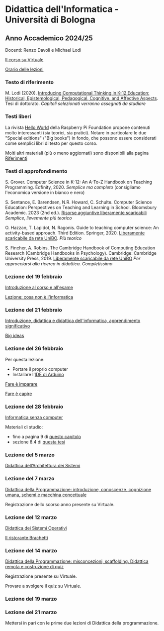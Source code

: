 # Didattica dell'Informatica - Università di Bologna

## Anno Accademico 2024/25

Docenti: Renzo Davoli e Michael Lodi

[Il corso su Virtuale](https://virtuale.unibo.it/course/view.php?id=57232)

[Orario delle lezioni](https://www.unibo.it/it/studiare/dottorati-master-specializzazioni-e-altra-formazione/insegnamenti/insegnamento/2024/479040/orariolezioni#480130)

### Testo di riferimento

M. Lodi (2020). [Introducing Computational Thinking in K-12 Education: Historical, Epistemological, Pedagogical, Cognitive, and Affective Aspects](http://amsdottorato.unibo.it/9188/1/Tesi_Dottorato_Lodi.pdf). Tesi di dottorato. *Capitoli selezionati verranno assegnati da studiare*

### Testi liberi

La rivista [Hello World](https://www.raspberrypi.org/hello-world) della Raspberry Pi Foundation propone contenuti molto interessanti (sia teorici, sia pratici). Notare in particolare le due "Special editions" ("Big books") in fondo, che possono essere considerati come semplici libri di testo per questo corso.

Molti altri materiali (più o meno aggiornati) sono disponibili alla pagina [Riferimenti](pages/riferimenti.md)

### Testi di approfondimento

S. Grover. Computer Science in K-12: An A-To-Z Handbook on Teaching Programming. Edfinity, 2020. *Semplice ma completo* (consigliamo l'economica versione in bianco e nero)

S. Sentance, E. Barendsen, N.R. Howard, C. Schulte. Computer Science Education: Perspectives on Teaching and Learning in School. Bloomsbury Academic. 2023 (2nd ed.). [Risorse aggiuntive liberamente scaricabili](https://www.bloomsburyonlineresources.com/computer-science-education-2) *Semplice, lievemente più teorico*

O. Hazzan, T. Lapidot, N. Ragonis. Guide to teaching computer science: An activity-based approach. Third Edition. Springer, 2020. [Liberamente scaricabile da rete UniBO](https://link.springer.com/book/10.1007/978-3-030-39360-1). *Più teorico*

S. Fincher, A. Robins. The Cambridge Handbook of Computing Education Research (Cambridge Handbooks in Psychology). Cambridge: Cambridge University Press, 2019. [Liberamente scaricabile da rete UniBO](https://doi.org/10.1017/9781108654555) *Per approcciarsi alla ricerca in didattica. Completissimo*

### Lezione del 19 febbraio

[Introduzione al corso e all'esame](https://www.cs.unibo.it/~michael.lodi2/csed2025/intro25.pdf)

[Lezione: cosa non è l'informatica](http://www.cs.unibo.it/~renzo/csed25/noinfo.pdf)

### Lezione del 21 febbraio

[Introduzione, didattica e didattica dell'informatica, apprendimento significativo](https://www.cs.unibo.it/~michael.lodi2/csed2025/introdidattica.pdf)

[Big ideas](https://www.cs.unibo.it/~michael.lodi2/csed2025/bigideas.pdf)

### Lezione del 26 febbraio

Per questa lezione:

* Portare il proprio computer
* Installare l'[IDE di Arduino](https://www.arduino.cc/en/software)

[Fare è imparare](http://www.cs.unibo.it/~renzo/csed25/fare.pdf)

[Fare è capire](http://www.cs.unibo.it/~renzo/csed25/farecapire.pdf)

### Lezione del 28 febbraio

[Informatica senza computer](https://www.cs.unibo.it/~michael.lodi2/csed2025/unplugged.pdf)

Materiali di studio:

* fino a pagina 9 di [questo capitolo](https://inria.hal.science/hal-02379212v1/preview/Libro-preprint.pdf)
* sezione 8.4 di [questa tesi](https://amsdottorato.unibo.it/9188/1/Tesi_Dottorato_Lodi.pdf#page=131.25)


### Lezione del 5 marzo

[Didattica dell’Architettura dei Sistemi](http://www.cs.unibo.it/~renzo/csed25/architecture.pdf)

### Lezione del 7 marzo

[Didattica della Programmazione: introduzione, conoscenze, cognizione umana, schemi e macchina concettuale](https://www.cs.unibo.it/~michael.lodi2/csed2025/didaprog07032025.pdf)

Registrazione dello scorso anno presente su Virtuale.


### Lezione del 12 marzo

[Didattica dei Sistemi Operativi](http://www.cs.unibo.it/~renzo/csed25/os.pdf)

[Il ristorante Brachetti](http://www.cs.unibo.it/~renzo/csed25/ristorante.pdf)

### Lezione del 14 marzo

[Didattica della Programmazione: misconcezioni, scaffolding. Didattica remota e costruzione di quiz](https://www.cs.unibo.it/~michael.lodi2/csed2025/didaprog14032025.pdf)

Registrazione presente su Virtuale.

Provare a svolgere il quiz su Virtuale.

### Lezione del 19 marzo

### Lezione del 21 marzo

Mettersi in pari con le prime due lezioni di Didattica della programmazione.

